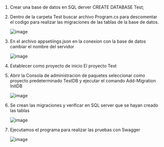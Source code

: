 1. Crear una base de datos en SQL derver
CREATE DATABASE Test;

2. Dentro de la carpeta Test buscar archivo Program.cs para descomentar el codigo para realizar las migraciones de las tablas de la base de datos.

    ![image](https://user-images.githubusercontent.com/110143623/208115084-53c8d05a-dfb0-47a5-b72d-577d7d7d9015.png)


3. En el archivo appsetiings.json en la conexion con la base de datos cambiar el nombre del servidor

    ![image](https://user-images.githubusercontent.com/110143623/208115217-3ad7e464-eee2-468e-b9b2-1052cae009aa.png)


4. Establecer como proyecto de inicio El proyecto Test

5. Abrir la Consola de administracion de paquetes seleccionar como proyecto predeterminado TestDB y ejecutar el comando Add-Migration InitDB

    ![image](https://user-images.githubusercontent.com/110143623/208115290-0adc9242-bffd-42b2-8079-ae7bab73602a.png)


6. Se crean las migraciones y verificar en SQL server que se hayan creado las tablas

    ![image](https://user-images.githubusercontent.com/110143623/208115338-b13d32ad-527d-486e-b97c-db8f83e5e36a.png)


7. Ejecutamos el programa para realizar las pruebas con Swagger

    ![image](https://user-images.githubusercontent.com/110143623/208115453-280ecc3d-dc16-4c0f-b1b6-06e59db8a6f2.png)


